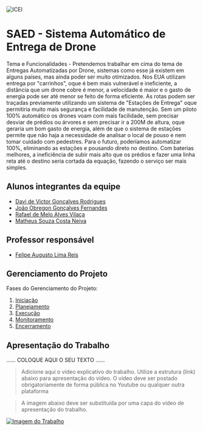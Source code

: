 ![ICEI](images/icei-pucminas.png)

# SAED - Sistema Automático de Entrega de Drone

Tema e Funcionalidades - Pretendemos trabalhar em cima do tema de Entregas Automatizadas por Drone, sistemas como esse já existem em alguns países, mas ainda poder ser muito otimizados.
Nos EUA utilizam entrega por "carrinhos", oque é bem mais vulnerável e ineficiente, a distância que um drone cobre é menor, a velocidade é maior e o gasto de energia pode ser até menor se feito de forma eficiente.
As rotas podem ser traçadas previamente utilizando um sistema de "Estações de Entrega" oque permitiria muito mais segurança e facilidade de manutenção. Sem um piloto 100% automático os drones voam com mais facilidade, sem precisar desviar de prédios ou árvores e sem precisar ir a 200M de altura, oque geraria um bom gasto de energia, além de que o sistema de estações permite que não haja a necessidade de analisar o local de pouso e nem tomar cuidado com pedestres.
Para o futuro, poderíamos automatizar 100%, eliminando as estações e pousando direto no destino. 
Com baterias melhores, a ineficiência de subir mais alto que os prédios e fazer uma linha reta até o destino seria cortada da equação, fazendo o serviço ser mais simples.

## Alunos integrantes da equipe

* [Davi de Victor Gonçalves Rodrigues](https://github.com/Davi-de-Victor)
* [João Obregon Gonçalves Fernandes](https://github.com/aluno2)
* [Rafael de Melo Alves Vilaça](https://github.com/Rafael06-vila)
* [Matheus Souza Costa Neiva](https://github.com/aluno4)

## Professor responsável

* [Felipe Augusto Lima Reis](https://github.com/falreis)

## Gerenciamento do Projeto

Fases do Gerenciamento do Projeto:
1. [Iniciação](docs/01-iniciacao)
2. [Planejamento](docs/02-planejamento)
3. [Execução](docs/03-execucao)
4. [Monitoramento](docs/04-monitoramento)
5. [Encerramento](docs/05-encerramento)

## Apresentação do Trabalho

......  COLOQUE AQUI O SEU TEXTO ......

> Adicione aqui o vídeo explicativo do trabalho.
> Utilize a estrutura (link) abaixo para apresentação do vídeo.
> O vídeo deve ser postado obrigatoriamente de forma pública no Youtube ou qualquer outra plataforma 

> A imagem abaixo deve ser substituída por uma capa do vídeo de apresentação do trabalho.

[![Imagem do Trabalho](images/pucminas-video-youtube.jpg)](https://www.youtube.com/watch?v=unq_cZ6NOwk)

